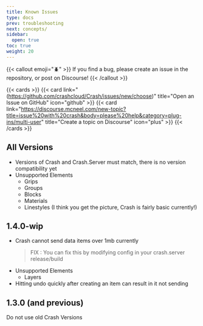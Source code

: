 ```yaml
---
title: Known Issues
type: docs
prev: troubleshooting
next: concepts/
sidebar:
  open: true
toc: true
weight: 20
---
```


{{< callout emoji="🪲" >}}
If you find a bug, please create an issue in the repository, or post on Discourse!
{{< /callout >}}

{{< cards >}}
{{< card link="(https://github.com/crashcloud/Crash/issues/new/choose)" title="Open an Issue on GitHub" icon="github" >}}
{{< card link="https://discourse.mcneel.com/new-topic?title=issue%20with%20crash&body=please%20help&category=plug-ins/multi-user" title="Create a topic on Discourse" icon="plus" >}}
{{< /cards >}}

## All Versions

- Versions of Crash and Crash.Server must match, there is no version compatibility yet
- Unsupported Elements
  - Grips
  - Groups
  - Blocks
  - Materials
  - Linestyles
    (I think you get the picture, Crash is fairly basic currently!)

## 1.4.0-wip

- Crash cannot send data items over 1mb currently
  > FIX : You can fix this by modifying config in your crash.server release/build
- Unsupported Elements
  - Layers
- Hitting undo quickly after creating an item can result in it not sending

## 1.3.0 (and previous)

Do not use old Crash Versions
